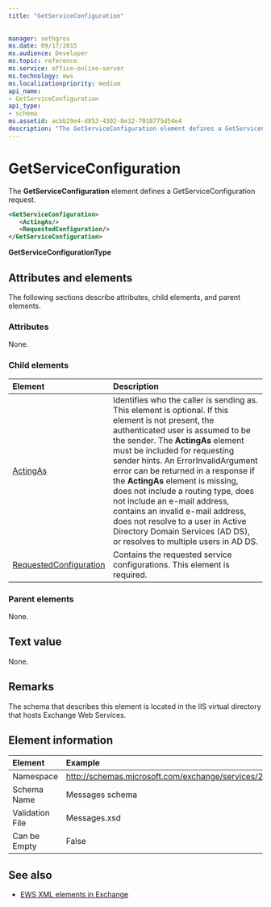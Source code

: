 ```yaml
---
title: "GetServiceConfiguration"
 
 
manager: sethgros
ms.date: 09/17/2015
ms.audience: Developer
ms.topic: reference
ms.service: office-online-server
ms.technology: ews
ms.localizationpriority: medium
api_name:
- GetServiceConfiguration
api_type:
- schema
ms.assetid: acbb29e4-d853-4302-8e32-7018775d54e4
description: "The GetServiceConfiguration element defines a GetServiceConfiguration request."
---
```


# GetServiceConfiguration

The **GetServiceConfiguration** element defines a GetServiceConfiguration request. 
  
```XML
<GetServiceConfiguration>
   <ActingAs/>
   <RequestedConfiguration/>
</GetServiceConfiguration>
```

 **GetServiceConfigurationType**
## Attributes and elements

The following sections describe attributes, child elements, and parent elements.
  
### Attributes

None.
  
### Child elements

|**Element**|**Description**|
|:-----|:-----|
|[ActingAs](actingas.md) <br/> |Identifies who the caller is sending as. This element is optional. If this element is not present, the authenticated user is assumed to be the sender. The **ActingAs** element must be included for requesting sender hints. An ErrorInvalidArgument error can be returned in a response if the **ActingAs** element is missing, does not include a routing type, does not include an e-mail address, contains an invalid e-mail address, does not resolve to a user in Active Directory Domain Services (AD DS), or resolves to multiple users in AD DS.  <br/> |
|[RequestedConfiguration](requestedconfiguration.md) <br/> |Contains the requested service configurations. This element is required.  <br/> |
   
### Parent elements

None.
  
## Text value

None.
  
## Remarks

The schema that describes this element is located in the IIS virtual directory that hosts Exchange Web Services.
  
## Element information

| Element | Example |
|:-----|:-----|
|Namespace  <br/> |http://schemas.microsoft.com/exchange/services/2006/messages  <br/> |
|Schema Name  <br/> |Messages schema  <br/> |
|Validation File  <br/> |Messages.xsd  <br/> |
|Can be Empty  <br/> |False  <br/> |
   
## See also



- [EWS XML elements in Exchange](ews-xml-elements-in-exchange.md)

